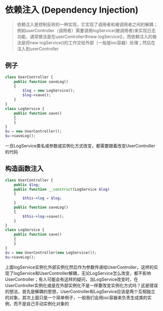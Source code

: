 # 依赖注入 (Dependency Injection)
> 依赖注入是控制反转的一种实现，它实现了调用者和被调用者之间的解耦；例如userController（调用者）需要调用logService(被调用者)来实现日志功能，通常做法是在userController中new logService()，而依赖注入的做法是将new logService()的工作交给外部（一般是ioc容器）处理；然后在注入到userController

## 例子
```php
class UserController {
    public function saveLog()
    {
        $log = new LogService();
        $log->save();
    }
}
class LogService {
    public function save()
    {
    }
}
$u = new UserController();
$u->saveLog();
```
一旦LogService类名或参数或实例化方式改变，都需要跟着改变UserController的代码

## 构造函数注入
```php
class UserController {
    public $log;
    public function __construct(LogService $log)
    {
        $this->log = $log;
    }
    public function saveLog()
    {
        $this->log->save();
    }
}
class LogService {
    public function save()
    {
    }
}
$u = new UserController(new LogService());
$u->saveLog();
```
上面logService实例化外部实例化然后作为参数传递给UserController，这样的实现了logService和UserController解耦，无论LogService怎么改变，都不影响UserController；有人可能会有这样的疑问，当LogService改变时，在UserController实例化或是在外部实例化不是一样要改变实例化方式吗？这是错误的想法，首先是解耦的思想，UserController和LogService应该是两个互相独立的对象，其次上面只是一个简单例子，一般我们会用ioc容器来负责生成类的实例，而不是自己手动实例化对象的

## 
